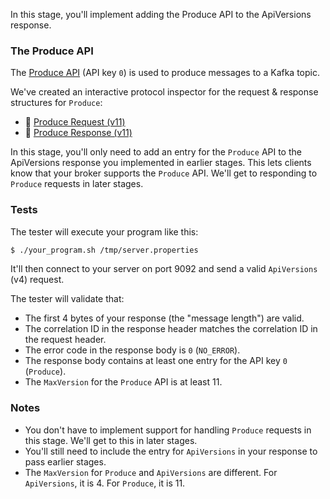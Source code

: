 In this stage, you'll implement adding the Produce API to the ApiVersions response.

### The Produce API

The [Produce API](https://kafka.apache.org/protocol#The_Messages_Produce) (API key `0`) is used to produce messages to a Kafka topic.

We've created an interactive protocol inspector for the request & response structures for `Produce`:

- 🔎 [Produce Request (v11)](example.com)
- 🔎 [Produce Response (v11)](example.com)

In this stage, you'll only need to add an entry for the `Produce` API to the ApiVersions response you implemented in earlier stages. This lets clients know that your broker supports the `Produce` API. We'll get to responding to `Produce` requests in later stages.

### Tests

The tester will execute your program like this:

```bash
$ ./your_program.sh /tmp/server.properties
```

It'll then connect to your server on port 9092 and send a valid `ApiVersions` (v4) request.

The tester will validate that:

- The first 4 bytes of your response (the "message length") are valid.
- The correlation ID in the response header matches the correlation ID in the request header.
- The error code in the response body is `0` (`NO_ERROR`).
- The response body contains at least one entry for the API key `0` (`Produce`).
- The `MaxVersion` for the `Produce` API is at least 11.

### Notes

- You don't have to implement support for handling `Produce` requests in this stage. We'll get to this in later stages.
- You'll still need to include the entry for `ApiVersions` in your response to pass earlier stages.
- The `MaxVersion` for `Produce` and `ApiVersions` are different. For `ApiVersions`, it is 4. For `Produce`, it is 11.
